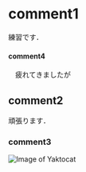 # comment1
練習です．
#### comment4
　疲れてきましたが
## comment2  
頑張ります．

### comment3

![Image of Yaktocat](https://octodex.github.com/images/yaktocat.png)
